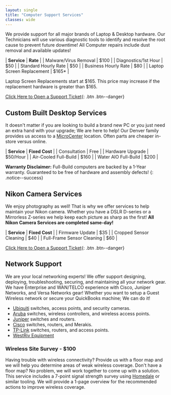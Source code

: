 ```yaml
---
layout: single
title: "Computer Support Services"
classes: wide
---
```

We provide support for all major brands of Laptop & Desktop hardware. Our Technicians will use various diagnostic tools to identify and resolve the root cause to prevent future downtime! All Computer repairs include dust removal and available updates!

| **Service**               | **Rate** |
| Malware/Virus Removal     | $100 |
| Diagnostics/1st Hour      | $50 |
| Standard Hourly Rate      | $50 |
| Business Hourly Rate      | $80 |
| Laptop Screen Replacement | $165* |

Laptop Screen Replacements start at $165. This price may increase if the replacement hardware is greater than $165.

[Click Here to Open a Support Ticket](https://forms.gle/LBAdQnoguwRzCkNo8){: .btn .btn--danger}

## Custom Built Desktop Services

It doesn't matter if you are looking to build a brand new PC or you just need an extra hand with your upgrade; We are here to help! Our Denver family provides us access to a [MicroCenter](https://www.microcenter.com/site/stores/denver.aspx) location. Often parts are cheaper in-store versus online.

| **Service** | **Fixed Cost** |
| Consultation          | Free |
| Hardware Upgrade      | $50/Hour |
| Air-Cooled Full-Build | $160 |
| Water AIO Full-Build  | $200 |

**Warranty Disclaimer:** Full-Build computers are backed by a 1-Year warranty. Guaranteed to be free of hardware and assembly defects!
{: .notice--success}

## Nikon Camera Services

We enjoy photography as well! That is why we offer services to help maintain your Nikon camera. Whether you have a DSLR D-series or a Mirrorless Z-series we help keep each picture as sharp as the first! **All Nikon Camera Services are completed same-day!**

| **Service**                | **Fixed Cost** |
| Firmware Update            | $35 |
| Cropped Sensor Cleaning    | $40 |
| Full-Frame Sensor Cleaning | $60 |

[Click Here to Open a Support Ticket](https://forms.gle/LBAdQnoguwRzCkNo8){: .btn .btn--danger}

## Network Support

We are your local networking experts! We offer support designing, deploying, troubleshooting, securing, and maintaining all your network gear. We have Enterprise and WAN/TELCO experience with Cisco, Juniper Networks, and Versa Networks gear! Whether you want to setup a Guest Wireless network or secure your QuickBooks machine; We can do it!

- [Ubiquiti](https://www.ui.com/) switches, access points, and security cameras.
- [Aruba](https://www.arubanetworks.com/) switches, wireless controllers, and wireless access points.
- [Juniper](https://www.juniper.net/us/en.html) switches and routers.
- [Cisco](https://www.cisco.com/) switches, routers, and Merakis.
- [TP-Link](https://www.tp-link.com/us/business-networking/) switches, routers, and access points.
- [WestRiv Equipment](https://westriv.com/)

### Wireless Site Survey - $100

Having trouble with wireless connectivity? Provide us with a floor map and we will help you determine areas of weak wireless coverage. Don't have a floor map? No problem, we will work together to come up with a solution. This service includes a 7-point signal strength survey using [Homedale](https://the-sz.com/products/homedale/) or similar tooling. We will provide a 1-page overview for the recommended actions to improve wireless coverage.
